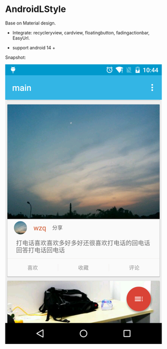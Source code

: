 # AndroidLStyle

Base on Material design.

* Integrate: recycleryview, cardview, floatingbutton, fadingactionbar, EasyUrl.

* support android 14 +

Snapshot:

![image](snapshot/pic1.png)